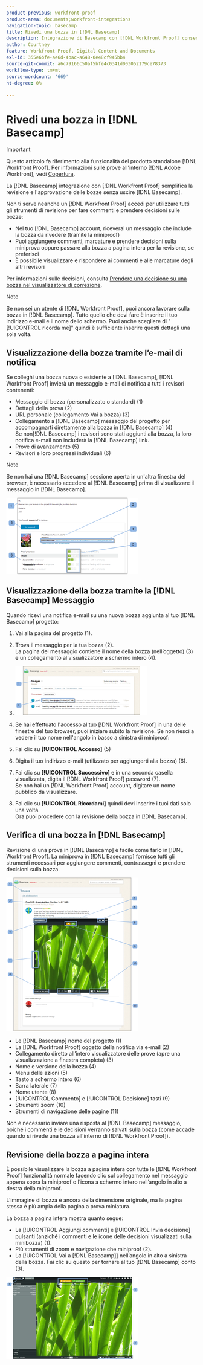 ```yaml
---
product-previous: workfront-proof
product-area: documents;workfront-integrations
navigation-topic: basecamp
title: Rivedi una bozza in [!DNL Basecamp]
description: Integrazione di Basecamp con [!DNL Workfront Proof] consente di rivedere e approvare le bozze senza uscire da Basecamp.
author: Courtney
feature: Workfront Proof, Digital Content and Documents
exl-id: 355e6bfe-ae6d-4bac-a648-0e48cf945bb4
source-git-commit: a6c79166c50af5bfe4c0341d003052179ce78373
workflow-type: tm+mt
source-wordcount: '669'
ht-degree: 0%

---
```


# Rivedi una bozza in [!DNL Basecamp]

>[!IMPORTANT]
>
>Questo articolo fa riferimento alla funzionalità del prodotto standalone [!DNL Workfront Proof]. Per informazioni sulle prove all&#39;interno [!DNL Adobe Workfront], vedi [Copertura](../../../review-and-approve-work/proofing/proofing.md).

La [!DNL Basecamp] integrazione con [!DNL Workfront Proof] semplifica la revisione e l&#39;approvazione delle bozze senza uscire [!DNL Basecamp].

Non ti serve neanche un [!DNL Workfront Proof] accedi per utilizzare tutti gli strumenti di revisione per fare commenti e prendere decisioni sulle bozze:

* Nel tuo [!DNL Basecamp] account, riceverai un messaggio che include la bozza da rivedere (tramite la miniproof)
* Puoi aggiungere commenti, marcature e prendere decisioni sulla miniprova oppure passare alla bozza a pagina intera per la revisione, se preferisci
* È possibile visualizzare e rispondere ai commenti e alle marcature degli altri revisori

Per informazioni sulle decisioni, consulta [Prendere una decisione su una bozza nel visualizzatore di correzione](../../../review-and-approve-work/proofing/reviewing-proofs-within-workfront/make-a-decision-on-a-proof/make-decisions-on-proof.md).

>[!NOTE]
>
> Se non sei un utente di [!DNL Workfront Proof], puoi ancora lavorare sulla bozza in [!DNL Basecamp]. Tutto quello che devi fare è inserire il tuo indirizzo e-mail e il nome dello schermo. Puoi anche scegliere di &quot;[!UICONTROL ricorda me]&quot; quindi è sufficiente inserire questi dettagli una sola volta.

## Visualizzazione della bozza tramite l’e-mail di notifica

Se colleghi una bozza nuova o esistente a [!DNL Basecamp], [!DNL Workfront Proof] invierà un messaggio e-mail di notifica a tutti i revisori contenenti:

* Messaggio di bozza (personalizzato o standard) (1)
* Dettagli della prova (2)
* URL personale (collegamento Vai a bozza) (3)
* Collegamento a [!DNL Basecamp] messaggio del progetto per accompagnarti direttamente alla bozza in [!DNL Basecamp] (4)\
   Se non[!DNL Basecamp] i revisori sono stati aggiunti alla bozza, la loro notifica e-mail non includerà la [!DNL Basecamp] link.
* Prove di avanzamento (5)
* Revisori e loro progressi individuali (6)

>[!NOTE]
>
> Se non hai una [!DNL Basecamp] sessione aperta in un&#39;altra finestra del browser, è necessario accedere al [!DNL Basecamp] prima di visualizzare il messaggio in [!DNL Basecamp].

![Basecamp_ProofHQ_email_notification1__1_.png](assets/basecamp-proofhq-email-notification1--1--350x202.png)

## Visualizzazione della bozza tramite la [!DNL Basecamp] Messaggio

Quando ricevi una notifica e-mail su una nuova bozza aggiunta al tuo [!DNL Basecamp] progetto:

1. Vai alla pagina del progetto (1).
1. Trova il messaggio per la tua bozza (2).\
   La pagina del messaggio contiene il nome della bozza (nell’oggetto) (3) e un collegamento al visualizzatore a schermo intero (4).
1. ![Basecamp_messages_1.png](assets/basecamp-messages-1-350x129.png)

1. Se hai effettuato l&#39;accesso al tuo [!DNL Workfront Proof] in una delle finestre del tuo browser, puoi iniziare subito la revisione. Se non riesci a vedere il tuo nome nell&#39;angolo in basso a sinistra di miniproof:
1. Fai clic su **[!UICONTROL Accesso]** (5)
1. Digita il tuo indirizzo e-mail (utilizzato per aggiungerti alla bozza) (6).
1. Fai clic su **[!UICONTROL Successivo]** e in una seconda casella visualizzata, digita il [!DNL Workfront Proof] password (7).\
   Se non hai un [!DNL Workfront Proof] account, digitare un nome pubblico da visualizzare.

1. Fai clic su **[!UICONTROL Ricordami]** quindi devi inserire i tuoi dati solo una volta.\
   Ora puoi procedere con la revisione della bozza in [!DNL Basecamp].

## Verifica di una bozza in [!DNL Basecamp]

Revisione di una prova in [!DNL Basecamp] è facile come farlo in [!DNL Workfront Proof]. La miniprova in [!DNL Basecamp] fornisce tutti gli strumenti necessari per aggiungere commenti, contrassegni e prendere decisioni sulla bozza.

![Basecamp_message_window_with_miniproof.png](assets/basecamp-message-window-with-miniproof-350x406.png)

* Le [!DNL Basecamp] nome del progetto (1)
* La [!DNL Workfront Proof] oggetto della notifica via e-mail (2)
* Collegamento diretto all’intero visualizzatore delle prove (apre una visualizzazione a finestra completa) (3)
* Nome e versione della bozza (4)
* Menu delle azioni (5)
* Tasto a schermo intero (6)
* Barra laterale (7)
* Nome utente (8)
* [!UICONTROL Commento] e [!UICONTROL Decisione] tasti (9)
* Strumenti zoom (10)
* Strumenti di navigazione delle pagine (11)

Non è necessario inviare una risposta al [!DNL Basecamp] messaggio, poiché i commenti e le decisioni verranno salvati sulla bozza (come accade quando si rivede una bozza all&#39;interno di [!DNL Workfront Proof]).

## Revisione della bozza a pagina intera

È possibile visualizzare la bozza a pagina intera con tutte le [!DNL Workfront Proof] funzionalità normale facendo clic sul collegamento nel messaggio appena sopra la miniproof o l’icona a schermo intero nell’angolo in alto a destra della miniproof.

L’immagine di bozza è ancora della dimensione originale, ma la pagina stessa è più ampia della pagina a prova miniatura.

La bozza a pagina intera mostra quanto segue:

* La [!UICONTROL Aggiungi commenti] e [!UICONTROL Invia decisione] pulsanti (anziché i commenti e le icone delle decisioni visualizzati sulla minibozza) (1).
* Più strumenti di zoom e navigazione che miniproof (2).
* La [!UICONTROL Vai a [!DNL Basecamp]] nell’angolo in alto a sinistra della bozza. Fai clic su questo per tornare al tuo [!DNL Basecamp] conto (3).

![ProofHQ_full_screen_view.png](assets/proofhq-full-screen-view-350x217.png)
